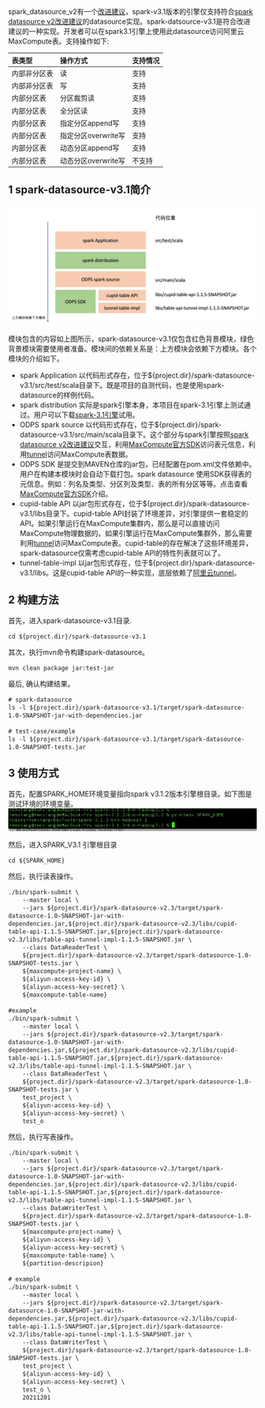 spark_datasource_v2有一个[改进建议](https://docs.google.com/document/d/1DDXCTCrup4bKWByTalkXWgavcPdvur8a4eEu8x1BzPM/edit#heading=h.nxp4e06em2bl)，spark-v3.1版本的引擎仅支持符合[spark datasource v2改进建议](https://docs.google.com/document/d/1DDXCTCrup4bKWByTalkXWgavcPdvur8a4eEu8x1BzPM/edit#heading=h.nxp4e06em2bl)的datasource实现。spark-datsource-v3.1是符合改进建议的一种实现。开发者可以在spark3.1引擎上使用此datasource访问阿里云MaxCompute表。支持操作如下:


|表类型|操作方式|支持情况|
|:----|:----|:----|
|内部非分区表| 读 | 支持 |
|内部非分区表| 写 | 支持
|内部分区表 | 分区裁剪读 | 支持 |
|内部分区表 | 全分区读 | 支持 |
|内部分区表 | 指定分区append写 | 支持 |
|内部分区表 | 指定分区overwrite写 | 支持 |
|内部分区表 | 动态分区append写 | 支持 |
|内部分区表 | 动态分区overwrite写 | 不支持 |

## 1 spark-datasource-v3.1简介


![spark-datasource-description](./doc-images/spark_datasource_description.jpg)

模块包含的内容如上图所示，spark-datasource-v3.1仅包含红色背景模块，绿色背景模块需要使用者准备。模块间的依赖关系是：上方模块会依赖下方模块。各个模块的介绍如下。

- spark Application 以代码形式存在，位于${project.dir}/spark-datasource-v3.1/src/test/scala目录下。既是项目的自测代码，也是使用spark-datasource的样例代码。
- spark distribution 实际是spark引擎本身，本项目在spark-3.1引擎上测试通过。用户可以下载[spark-3.1引擎](https://archive.apache.org/dist/spark/spark-3.1.2/)试用。
- ODPS spark source 以代码形式存在，位于${project.dir}/spark-datasource-v3.1/src/main/scala目录下。这个部分与spark引擎按照[spark datasource v2改进建议](https://docs.google.com/document/d/1DDXCTCrup4bKWByTalkXWgavcPdvur8a4eEu8x1BzPM/edit#heading=h.nxp4e06em2bl)交互，利用[MaxCompute官方SDK](https://help.aliyun.com/document_detail/34614.html)访问表元信息，利用[tunnel](https://help.aliyun.com/document_detail/27835.html)访问MaxCompute表数据。
- ODPS SDK 是提交到MAVEN仓库的jar包，已经配置在pom.xml文件依赖中。用户在构建本模块时会自动下载打包。spark datasource 使用SDK获得表的元信息。例如：列名及类型、分区列及类型、表的所有分区等等。点击查看[MaxCompute官方SDK](https://help.aliyun.com/document_detail/34614.html)介绍。
- cupid-table API 以jar包形式存在，位于${project.dir}/spark-datasource-v3.1/libs目录下。cupid-table API封装了环境差异，对引擎提供一套稳定的API。如果引擎运行在MaxCompute集群内，那么是可以直接访问MaxCompute物理数据的。如果引擎运行在MaxCompute集群外，那么需要利用[tunnel](https://help.aliyun.com/document_detail/27835.html)访问MaxCompute表。cupid-table的存在解决了这些环境差异，spark-datasource仅需考虑cupid-table API的特性列表就可以了。
- tunnel-table-impl 以jar包形式存在，位于${project.dir}/spark-datasource-v3.1/libs。这是cupid-table API的一种实现，底层依赖了[阿里云tunnel](https://help.aliyun.com/document_detail/27835.html)。

## 2 构建方法

首先，进入spark-datasource-v3.1目录.
```shell
cd ${project.dir}/spark-datasource-v3.1
```


其次，执行mvn命令构建spark-datasource。
```shell
mvn clean package jar:test-jar
```

最后, 确认构建结果。
```text
# spark-datasource
ls -l ${project.dir}/spark-datasource-v3.1/target/spark-datasource-1.0-SNAPSHOT-jar-with-dependencies.jar

# test-case/example
ls -l ${project.dir}/spark-datasource-v3.1/target/spark-datasource-1.0-SNAPSHOT-tests.jar
``` 

## 3 使用方式

首先，配置SPARK_HOME环境变量指向spark v3.1.2版本引擎根目录。如下图是测试环境的环境变量。
![spark-home-env](./doc-images/spark_home_env.jpg)

然后，进入SPARK_V3.1 引擎根目录

```shell
cd ${SPARK_HOME}
```

然后，执行读表操作。
```shell
./bin/spark-submit \
    --master local \
    --jars ${project.dir}/spark-datasource-v2.3/target/spark-datasource-1.0-SNAPSHOT-jar-with-dependencies.jar,${project.dir}/spark-datasource-v2.3/libs/cupid-table-api-1.1.5-SNAPSHOT.jar,${project.dir}/spark-datasource-v2.3/libs/table-api-tunnel-impl-1.1.5-SNAPSHOT.jar \
    --class DataReaderTest \
    ${project.dir}/spark-datasource-v2.3/target/spark-datasource-1.0-SNAPSHOT-tests.jar \
    ${maxcompute-project-name} \
    ${aliyun-access-key-id} \
    ${aliyun-access-key-secret} \
    ${maxcompute-table-name}
    
#example
./bin/spark-submit \
    --master local \
    --jars ${project.dir}/spark-datasource-v2.3/target/spark-datasource-1.0-SNAPSHOT-jar-with-dependencies.jar,${project.dir}/spark-datasource-v2.3/libs/cupid-table-api-1.1.5-SNAPSHOT.jar,${project.dir}/spark-datasource-v2.3/libs/table-api-tunnel-impl-1.1.5-SNAPSHOT.jar \
    --class DataReaderTest \
    ${project.dir}/spark-datasource-v2.3/target/spark-datasource-1.0-SNAPSHOT-tests.jar \
    test_project \
    ${aliyun-access-key-id} \
    ${aliyun-access-key-secret} \
    test_o
```


然后，执行写表操作。
```shell
./bin/spark-submit \
    --master local \
    --jars ${project.dir}/spark-datasource-v2.3/target/spark-datasource-1.0-SNAPSHOT-jar-with-dependencies.jar,${project.dir}/spark-datasource-v2.3/libs/cupid-table-api-1.1.5-SNAPSHOT.jar,${project.dir}/spark-datasource-v2.3/libs/table-api-tunnel-impl-1.1.5-SNAPSHOT.jar \
    --class DataWriterTest \
    ${project.dir}/spark-datasource-v2.3/target/spark-datasource-1.0-SNAPSHOT-tests.jar \
    ${maxcompute-project-name} \
    ${aliyun-access-key-id} \
    ${aliyun-access-key-secret} \
    ${maxcompute-table-name} \
    ${partition-descripion} 
    
# example
./bin/spark-submit \
    --master local \
    --jars ${project.dir}/spark-datasource-v2.3/target/spark-datasource-1.0-SNAPSHOT-jar-with-dependencies.jar,${project.dir}/spark-datasource-v2.3/libs/cupid-table-api-1.1.5-SNAPSHOT.jar,${project.dir}/spark-datasource-v2.3/libs/table-api-tunnel-impl-1.1.5-SNAPSHOT.jar \
    --class DataWriterTest \
    ${project.dir}/spark-datasource-v2.3/target/spark-datasource-1.0-SNAPSHOT-tests.jar \
    test_project \
    ${aliyun-access-key-id} \
    ${aliyun-access-key-secret} \
    test_o \
    20211201
```
